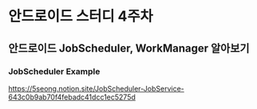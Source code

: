 # 안드로이드 스터디 4주차
## 안드로이드 JobScheduler, WorkManager 알아보기
### JobScheduler Example
https://5seong.notion.site/JobScheduler-JobService-643c0b9ab70f4febadc41dcc1ec5275d
